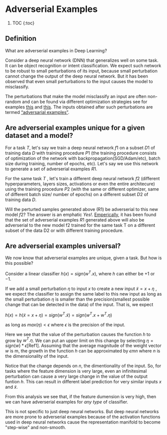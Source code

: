 # Adverserial Examples

1. TOC
{:toc}

## Definition

What are adverserial examples in Deep Learning?


Consider a deep neural network (DNN) that generalizes well on some task. It can be object recognition or intent classification. We expect such network to be robust to small perturbations of its input, because small perturbation cannot change the output of the deep neural network. But it has been observed that even small perturbations to the input causes the model to misclassify. 

The perturbations that make the model misclassify an input are often non-random and can be found via different optimization strategies see for examples [this](https://arxiv.org/pdf/1412.6572.pdf) and [this](https://arxiv.org/pdf/1607.02533.pdf). The inputs obtained after such perturbations are termed [“adversarial examples”](https://arxiv.org/pdf/1312.6199.pdf).


## Are adverserial examples unique for a given dataset and a model?

For a task $T$, let's say we train a deep neural network $f1$ on a subset $D1$  of training data $D$ with training procedure $P1$ (the training procedure consists of optimization of the network with backpropagation(SGD/Adam/etc), batch size during training, number of epochs, etc). Let's say we use this network to generate a set of adverserial examples $R1$. 

For the same task $T$ , let's train a different deep neural network $f2$ (different hyperparameters, layers sizes, activations or even the entire architecure) using the training procedure $P2$ (with the same or different optimizer, same of different batch size/ number of epochs) on a different subset $D2$ of training data $D$. 

Will the perturted samples generated above (R1) be adverserial to this new model $f2$? The answer is an emphatic _Yes!_. [Emperically](https://arxiv.org/pdf/1312.6199.pdf), it has been found that the set of adverserial examples $R1$ generated above will also be adverserial to the new model f2 trained for the same task T on a different subset of the data D2 or with different training procedure. 

## Are adverserial examples universal?

We now know that adverserial examples are unique, given a task. But how is this possible?

Consider a linear classifier $h(x) = sign(w^T.x)$, where $h$  can either be $+1$ or $-1$.

If we add a small perturbation $\eta$  to input $x$ to create a new input $\tilde{x} = x + \eta$ , we expect the classifier to assign the same label to this new input as long as the small perturbation $\eta$ is smaller than the precision(smallest possible change that can be detected in the data) of the input. That is, we expect

$h(x) = h(\tilde{x} = x + \eta) = sign(w^T.\tilde{x}) = sign(w^T.x + w^T.\eta)$

as long as $max(\eta)<\epsilon$ where $\epsilon$ is the precision of the input.

Here we see that the value of the perturbation causes the function $h$ to grow by $w^T.\eta$. We can put an upper limit on this change by selecting $\eta = sign(w)* \epsilon$[Ref1]. Assuming that the average magnitude of the weight vector $w$ is m, the growth in the function $h$ can be approximated by $\epsilon mn$ where $n$ is the dimensionality of the input.

Notice that the change depends on $n$, the dimentionality of the input. So, for tasks where the feature dimension is very large, even an infinitesimal perturbation can cause a very large change in the value of the output funtion $h$. This can result in different label prediction for very similar inputs $x$ and $\tilde{x}$.

From this analysis we see that, if the feature dumension is very high, then we can have adverserial examples for _any type_ of classifier. 


This is not specific to just deep neural networks. But deep neural networks are more prone to adverserial examples because of the activation functions used in deep neural networks cause the representation manifold to become "step-wise" and non-smooth. 




<!-- p2pdistance + p2hpdistance -->



